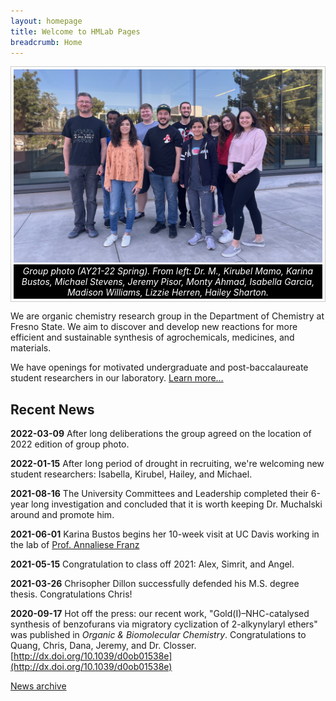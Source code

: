 ```yaml
---
layout: homepage
title: Welcome to HMLab Pages
breadcrumb: Home
---
```

<!-- Be careful. Image extension is case sensitive. -->

<style>
figure {
  border: 1px #cccccc solid;
  padding: 4px;
  margin: auto;
}

figcaption {
  background-color: black;
  color: white;
  font-style: italic;
  padding: 2px;
  text-align: center;
}
</style>

<figure>
<img src="/img/hmlab-photo-2022.jpeg" alt="group photo" />
<figcaption>Group photo (AY21-22 Spring). From left: Dr. M., Kirubel Mamo, Karina Bustos, Michael Stevens, Jeremy Pisor, Monty Ahmad, Isabella Garcia, Madison Williams, Lizzie Herren, Hailey Sharton.</figcaption>
</figure>

<p class="lead">We are organic chemistry research group in the Department of Chemistry at Fresno State. We aim to discover and develop new reactions for more efficient and sustainable synthesis of agrochemicals, medicines, and materials.</p>

<p class="lead">We have openings for motivated undergraduate and post-baccalaureate student researchers in our laboratory. <a href="/research/opportunities/">Learn more…</a></p>

## Recent News

<!-- DON'T FORGET TO UPDATE _config.yml and put new date under "Last update" -->

**2022-03-09** After long deliberations the group agreed on the location of 2022 edition of group photo. 

**2022-01-15** After long period of drought in recruiting, we're welcoming new student researchers: Isabella, Kirubel, Hailey, and Michael.

**2021-08-16** The University Committees and Leadership completed their 6-year long investigation and concluded that it is worth keeping Dr. Muchalski around and promote him.  

**2021-06-01** Karina Bustos begins her 10-week visit at UC Davis working in the lab of [Prof. Annaliese Franz](https://franz.faculty.ucdavis.edu/)

**2021-05-15** Congratulation to class off 2021: Alex, Simrit, and Angel.

**2021-03-26** Chrisopher Dillon successfully defended his M.S. degree thesis. Congratulations Chris!

**2020-09-17** Hot off the press: our recent work, "Gold(I)–NHC-catalysed synthesis of benzofurans via migratory cyclization of 2-alkynylaryl ethers" was published in _Organic & Biomolecular Chemistry_. Congratulations to Quang, Chris, Dana, Jeremy, and Dr. Closser. [http://dx.doi.org/10.1039/d0ob01538e](http://dx.doi.org/10.1039/d0ob01538e)

[News archive](/archive)

